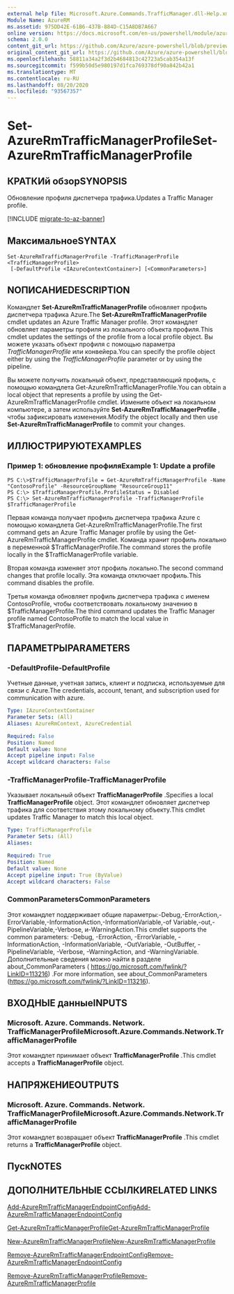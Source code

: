 ```yaml
---
external help file: Microsoft.Azure.Commands.TrafficManager.dll-Help.xml
Module Name: AzureRM
ms.assetid: 975DD42E-61B6-437B-884D-C15A8DB7A667
online version: https://docs.microsoft.com/en-us/powershell/module/azurerm.trafficmanager/set-azurermtrafficmanagerprofile
schema: 2.0.0
content_git_url: https://github.com/Azure/azure-powershell/blob/preview/src/ResourceManager/TrafficManager/Commands.TrafficManager2/help/Set-AzureRmTrafficManagerProfile.md
original_content_git_url: https://github.com/Azure/azure-powershell/blob/preview/src/ResourceManager/TrafficManager/Commands.TrafficManager2/help/Set-AzureRmTrafficManagerProfile.md
ms.openlocfilehash: 58811a34a2f3d2b4684813c42723a5cab354a13f
ms.sourcegitcommit: f599b50d5e980197d1fca769378df90a842b42a1
ms.translationtype: MT
ms.contentlocale: ru-RU
ms.lasthandoff: 08/20/2020
ms.locfileid: "93567357"
---
```

# <span data-ttu-id="71d70-101">Set-AzureRmTrafficManagerProfile</span><span class="sxs-lookup"><span data-stu-id="71d70-101">Set-AzureRmTrafficManagerProfile</span></span>

## <span data-ttu-id="71d70-102">КРАТКИй обзор</span><span class="sxs-lookup"><span data-stu-id="71d70-102">SYNOPSIS</span></span>
<span data-ttu-id="71d70-103">Обновление профиля диспетчера трафика.</span><span class="sxs-lookup"><span data-stu-id="71d70-103">Updates a Traffic Manager profile.</span></span>

[!INCLUDE [migrate-to-az-banner](../../includes/migrate-to-az-banner.md)]

## <span data-ttu-id="71d70-104">Максимальное</span><span class="sxs-lookup"><span data-stu-id="71d70-104">SYNTAX</span></span>

```
Set-AzureRmTrafficManagerProfile -TrafficManagerProfile <TrafficManagerProfile>
 [-DefaultProfile <IAzureContextContainer>] [<CommonParameters>]
```

## <span data-ttu-id="71d70-105">NОПИСАНИЕ</span><span class="sxs-lookup"><span data-stu-id="71d70-105">DESCRIPTION</span></span>
<span data-ttu-id="71d70-106">Командлет **Set-AzureRmTrafficManagerProfile** обновляет профиль диспетчера трафика Azure.</span><span class="sxs-lookup"><span data-stu-id="71d70-106">The **Set-AzureRmTrafficManagerProfile** cmdlet updates an Azure Traffic Manager profile.</span></span>
<span data-ttu-id="71d70-107">Этот командлет обновляет параметры профиля из локального объекта профиля.</span><span class="sxs-lookup"><span data-stu-id="71d70-107">This cmdlet updates the settings of the profile from a local profile object.</span></span>
<span data-ttu-id="71d70-108">Вы можете указать объект профиля с помощью параметра *TrafficManagerProfile* или конвейера.</span><span class="sxs-lookup"><span data-stu-id="71d70-108">You can specify the profile object either by using the *TrafficManagerProfile* parameter or by using the pipeline.</span></span>

<span data-ttu-id="71d70-109">Вы можете получить локальный объект, представляющий профиль, с помощью командлета Get-AzureRmTrafficManagerProfile.</span><span class="sxs-lookup"><span data-stu-id="71d70-109">You can obtain a local object that represents a profile by using the Get-AzureRmTrafficManagerProfile cmdlet.</span></span>
<span data-ttu-id="71d70-110">Измените объект на локальном компьютере, а затем используйте **Set-AzureRmTrafficManagerProfile** , чтобы зафиксировать изменения.</span><span class="sxs-lookup"><span data-stu-id="71d70-110">Modify the object locally and then use **Set-AzureRmTrafficManagerProfile** to commit your changes.</span></span>

## <span data-ttu-id="71d70-111">ИЛЛЮСТРИРУЮТ</span><span class="sxs-lookup"><span data-stu-id="71d70-111">EXAMPLES</span></span>

### <span data-ttu-id="71d70-112">Пример 1: обновление профиля</span><span class="sxs-lookup"><span data-stu-id="71d70-112">Example 1: Update a profile</span></span>
```
PS C:\>$TrafficManagerProfile = Get-AzureRmTrafficManagerProfile -Name "ContosoProfile" -ResourceGroupName "ResourceGroup11" 
PS C:\> $TrafficManagerProfile.ProfileStatus = Disabled
PS C:\> Set-AzureRmTrafficManagerProfile -TrafficManagerProfile $TrafficManagerProfile
```

<span data-ttu-id="71d70-113">Первая команда получает профиль диспетчера трафика Azure с помощью командлета Get-AzureRmTrafficManagerProfile.</span><span class="sxs-lookup"><span data-stu-id="71d70-113">The first command gets an Azure Traffic Manager profile by using the Get-AzureRmTrafficManagerProfile cmdlet.</span></span>
<span data-ttu-id="71d70-114">Команда хранит профиль локально в переменной $TrafficManagerProfile.</span><span class="sxs-lookup"><span data-stu-id="71d70-114">The command stores the profile locally in the $TrafficManagerProfile variable.</span></span>

<span data-ttu-id="71d70-115">Вторая команда изменяет этот профиль локально.</span><span class="sxs-lookup"><span data-stu-id="71d70-115">The second command changes that profile locally.</span></span>
<span data-ttu-id="71d70-116">Эта команда отключает профиль.</span><span class="sxs-lookup"><span data-stu-id="71d70-116">This command disables the profile.</span></span>

<span data-ttu-id="71d70-117">Третья команда обновляет профиль диспетчера трафика с именем ContosoProfile, чтобы соответствовать локальному значению в $TrafficManagerProfile.</span><span class="sxs-lookup"><span data-stu-id="71d70-117">The third command updates the Traffic Manager profile named ContosoProfile to match the local value in $TrafficManagerProfile.</span></span>

## <span data-ttu-id="71d70-118">ПАРАМЕТРЫ</span><span class="sxs-lookup"><span data-stu-id="71d70-118">PARAMETERS</span></span>

### <span data-ttu-id="71d70-119">-DefaultProfile</span><span class="sxs-lookup"><span data-stu-id="71d70-119">-DefaultProfile</span></span>
<span data-ttu-id="71d70-120">Учетные данные, учетная запись, клиент и подписка, используемые для связи с Azure.</span><span class="sxs-lookup"><span data-stu-id="71d70-120">The credentials, account, tenant, and subscription used for communication with azure.</span></span>

```yaml
Type: IAzureContextContainer
Parameter Sets: (All)
Aliases: AzureRmContext, AzureCredential

Required: False
Position: Named
Default value: None
Accept pipeline input: False
Accept wildcard characters: False
```

### <span data-ttu-id="71d70-121">-TrafficManagerProfile</span><span class="sxs-lookup"><span data-stu-id="71d70-121">-TrafficManagerProfile</span></span>
<span data-ttu-id="71d70-122">Указывает локальный объект **TrafficManagerProfile** .</span><span class="sxs-lookup"><span data-stu-id="71d70-122">Specifies a local **TrafficManagerProfile** object.</span></span>
<span data-ttu-id="71d70-123">Этот командлет обновляет диспетчер трафика для соответствия этому локальному объекту.</span><span class="sxs-lookup"><span data-stu-id="71d70-123">This cmdlet updates Traffic Manager to match this local object.</span></span>

```yaml
Type: TrafficManagerProfile
Parameter Sets: (All)
Aliases: 

Required: True
Position: Named
Default value: None
Accept pipeline input: True (ByValue)
Accept wildcard characters: False
```

### <span data-ttu-id="71d70-124">CommonParameters</span><span class="sxs-lookup"><span data-stu-id="71d70-124">CommonParameters</span></span>
<span data-ttu-id="71d70-125">Этот командлет поддерживает общие параметры:-Debug,-ErrorAction,-ErrorVariable,-InformationAction,-InformationVariable,-of Variable,-out,-PipelineVariable,-Verbose, и-WarningAction.</span><span class="sxs-lookup"><span data-stu-id="71d70-125">This cmdlet supports the common parameters: -Debug, -ErrorAction, -ErrorVariable, -InformationAction, -InformationVariable, -OutVariable, -OutBuffer, -PipelineVariable, -Verbose, -WarningAction, and -WarningVariable.</span></span> <span data-ttu-id="71d70-126">Дополнительные сведения можно найти в разделе about_CommonParameters ( https://go.microsoft.com/fwlink/?LinkID=113216) .</span><span class="sxs-lookup"><span data-stu-id="71d70-126">For more information, see about_CommonParameters (https://go.microsoft.com/fwlink/?LinkID=113216).</span></span>

## <span data-ttu-id="71d70-127">ВХОДНЫЕ данные</span><span class="sxs-lookup"><span data-stu-id="71d70-127">INPUTS</span></span>

### <span data-ttu-id="71d70-128">Microsoft. Azure. Commands. Network. TrafficManagerProfile</span><span class="sxs-lookup"><span data-stu-id="71d70-128">Microsoft.Azure.Commands.Network.TrafficManagerProfile</span></span>
<span data-ttu-id="71d70-129">Этот командлет принимает объект **TrafficManagerProfile** .</span><span class="sxs-lookup"><span data-stu-id="71d70-129">This cmdlet accepts a **TrafficManagerProfile** object.</span></span>

## <span data-ttu-id="71d70-130">НАПРЯЖЕНИЕ</span><span class="sxs-lookup"><span data-stu-id="71d70-130">OUTPUTS</span></span>

### <span data-ttu-id="71d70-131">Microsoft. Azure. Commands. Network. TrafficManagerProfile</span><span class="sxs-lookup"><span data-stu-id="71d70-131">Microsoft.Azure.Commands.Network.TrafficManagerProfile</span></span>
<span data-ttu-id="71d70-132">Этот командлет возвращает объект **TrafficManagerProfile** .</span><span class="sxs-lookup"><span data-stu-id="71d70-132">This cmdlet returns a **TrafficManagerProfile** object.</span></span>

## <span data-ttu-id="71d70-133">Пуск</span><span class="sxs-lookup"><span data-stu-id="71d70-133">NOTES</span></span>

## <span data-ttu-id="71d70-134">ДОПОЛНИТЕЛЬНЫЕ ССЫЛКИ</span><span class="sxs-lookup"><span data-stu-id="71d70-134">RELATED LINKS</span></span>

[<span data-ttu-id="71d70-135">Add-AzureRmTrafficManagerEndpointConfig</span><span class="sxs-lookup"><span data-stu-id="71d70-135">Add-AzureRmTrafficManagerEndpointConfig</span></span>](./Add-AzureRmTrafficManagerEndpointConfig.md)

[<span data-ttu-id="71d70-136">Get-AzureRmTrafficManagerProfile</span><span class="sxs-lookup"><span data-stu-id="71d70-136">Get-AzureRmTrafficManagerProfile</span></span>](./Get-AzureRmTrafficManagerProfile.md)

[<span data-ttu-id="71d70-137">New-AzureRmTrafficManagerProfile</span><span class="sxs-lookup"><span data-stu-id="71d70-137">New-AzureRmTrafficManagerProfile</span></span>](./New-AzureRmTrafficManagerProfile.md)

[<span data-ttu-id="71d70-138">Remove-AzureRmTrafficManagerEndpointConfig</span><span class="sxs-lookup"><span data-stu-id="71d70-138">Remove-AzureRmTrafficManagerEndpointConfig</span></span>](./Remove-AzureRmTrafficManagerEndpointConfig.md)

[<span data-ttu-id="71d70-139">Remove-AzureRmTrafficManagerProfile</span><span class="sxs-lookup"><span data-stu-id="71d70-139">Remove-AzureRmTrafficManagerProfile</span></span>](./Remove-AzureRmTrafficManagerProfile.md)


